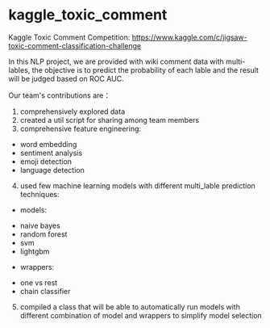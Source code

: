 # kaggle_toxic_comment
Kaggle Toxic Comment Competition: https://www.kaggle.com/c/jigsaw-toxic-comment-classification-challenge

In this NLP project, we are provided with wiki comment data with multi-lables, the objective is to predict the probability of each lable and the result will be judged based on ROC AUC. 

Our team's contributions are：
1. comprehensively explored data  
2. created a util script for sharing among team members
3. comprehensive feature engineering:
  - word embedding
  - sentiment analysis
  - emoji detection
  - language detection
  
4. used few machine learning models with different multi_lable prediction techniques:
  * models:
  - naive bayes
  - random forest
  - svm
  - lightgbm
  
  * wrappers:
  - one vs rest
  - chain classifier
 
5. compiled a class that will be able to automatically run models with different combination of model and wrappers to simplify model selection
